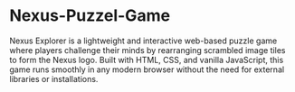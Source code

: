 # Nexus-Puzzel-Game
Nexus Explorer is a lightweight and interactive web-based puzzle game where players challenge their minds by rearranging scrambled image tiles to form the Nexus logo. Built with HTML, CSS, and vanilla JavaScript, this game runs smoothly in any modern browser without the need for external libraries or installations.
